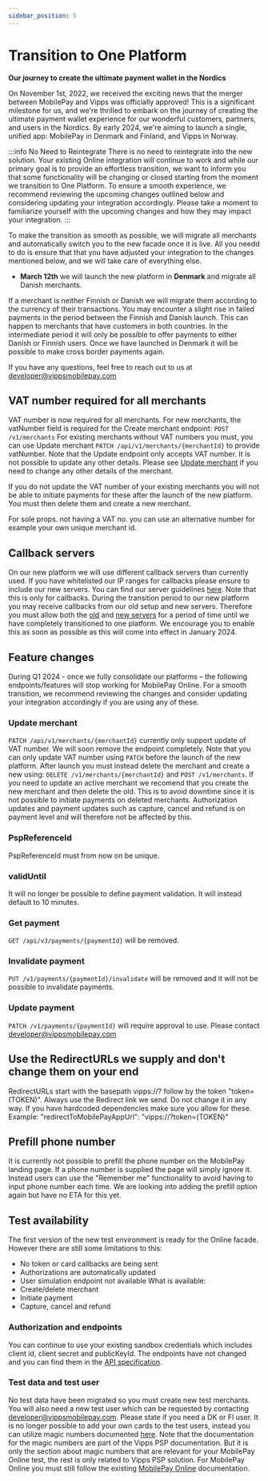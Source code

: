 ```yaml
---
sidebar_position: 5
---
```


# Transition to One Platform

**Our journey to create the ultimate payment wallet in the Nordics**

On November 1st, 2022, we received the exciting news that the merger between MobilePay and Vipps was officially approved! This is a significant milestone for us, and we're thrilled to embark on the journey of creating the ultimate payment wallet experience for our wonderful customers, partners, and users in the Nordics. By early 2024, we're aiming to launch a single, unified app: MobilePay in Denmark and Finland, and Vipps in Norway.

:::info No Need to Reintegrate
There is no need to reintegrate into the new solution. Your existing Online integration will continue to work and while our primary goal is to provide an effortless transition, we want to inform you that some functionality will be changing or closed starting from the moment we transition to One Platform. To ensure a smooth experience, we recommend reviewing the upcoming changes outlined below and considering updating your integration accordingly. 
Please take a moment to familiarize yourself with the upcoming changes and how they may impact your integration.
:::

To make the transition as smooth as possible, we will migrate all merchants and automatically switch you to the new facade once it is live. All you needd to do is ensure that that you have adjusted your integration to the changes mentioned below, and we will take care of everything else. 
- **March 12th** we will launch the new platform in **Denmark** and migrate all Danish merchants.
  
If a merchant is neither Finnish or Danish we will migrate them according to the currency of their transactions. You may encounter a slight rise in failed payments in the period between the Finnish and Danish launch. This can happen to merchants that have customers in both countries. In the intermediate period it will only be possible to offer payments to either Danish or Finnish users. Once we have launched in Denmark it will be possible to make cross border payments again. 

If you have any questions, feel free to reach out to us at developer@vippsmobilepay.com 

## VAT number required for all merchants

VAT number is now required for all merchants. For new merchants, the vatNumber field is required for the Create merchant endpoint: `POST /v1/merchants`
For existing merchants without VAT numbers you must, you can use Update merchant `PATCH /api/v1/merchants/{merchantId}` to provide vatNumber. Note that the Update endpoint only accepts VAT number. It is not possible to update any other details. Please see [Update merchant](#update-merchant) if you need to change any other details of the merchant.

If you do not update the VAT number of your existing merchants you will not be able to initiate payments for these after the launch of the new platform. You must then delete them and create a new merchant. 

For sole props. not having a VAT no. you can use an alternative number for example your own unique merchant id.

## Callback servers
On our new platform we will use different callback servers than currently used. If you have whitelisted our IP ranges for callbacks please ensure to include our new servers. You can find our server guidelines [here](https://developer.vippsmobilepay.com/docs/developer-resources/servers/). Note that this is only for callbacks. During the transition period to our new platform you may receive callbacks from our old setup and new servers. Therefore you must allow both the [old](/docs/support/faq) and [new servers](https://developer.vippsmobilepay.com/docs/developer-resources/servers/) for a period of time until we have completely transitioned to one platform. We encourage you to enable this as soon as possible as this will come into effect in January 2024.

## Feature changes
During Q1 2024 - once we fully consolidate our platforms – the following endpoints/features will stop working for MobilePay Online.
For a smooth transition, we recommend reviewing the changes and consider updating your integration accordingly if you are using any of these.

### Update merchant 
`PATCH /api/v1/merchants/{merchantId}` currently only support update of VAT number. We will soon remove the endpoint completely. Note that you can only update VAT number using `PATCH` before the launch of the new platform. After launch you must instead delete the merchant and create a new using: `DELETE /v1/merchants/{merchantId}` and `POST /v1/merchants`.
If you need to update an active merchant we recomend that you create the new merchant and then delete the old. This is to avoid downtime since it is not possible to initiate payments on deleted merchants. Authorization updates and payment updates such as capture, cancel and refund is on payment level and will therefore not be affected by this. 

### PspReferenceId
PspReferenceId must from now on be unique.

### validUntil 
It will no longer be possible to define payment validation. It will instead default to 10 minutes. 

### Get payment
`GET /api/v3/payments/{paymentId}` will be removed. 

### Invalidate payment
`PUT /v1/payments/{paymentId}/invalidate` will be removed and it will not be possible to invalidate payments. 

### Update payment
`PATCH /v1/payments/{paymentId}` will require approval to use. Please contact developer@vippsmobilepay.com

## Use the RedirectURLs we supply and don't change them on your end
RedirectURLs start with the basepath vipps://? follow by the token "token=(TOKEN)". Always use the Redirect link we send. Do not change it in any way.
If you have hardcoded dependencies make sure you allow for these.
Example:
 "redirectToMobilePayAppUrl": "vipps://?token=(TOKEN)"

## Prefill phone number
It is currently not possible to prefill the phone number on the MobilePay landing page. If a phone number is supplied the page will simply ignore it. Instead users can use the "Remember me" functionality to avoid having to input phone number each time. We are looking into adding the prefill option again but have no ETA for this yet. 

## Test availability
The first version of the new test environment is ready for the Online facade. However there are still some limitations to this:
* No token or card callbacks are being sent
* Authorizations are automatically updated
* User simulation endpoint not available
What is available:
* Create/delete merchant
* Initiate payment
* Capture, cancel and refund

### Authorization and endpoints
You can continue to use your existing sandbox credentials which includes client id, client secret and publicKeyId. The endpoints have not changed and you can find them in the [API specification](/api/online). 

### Test data and test user
No test data have been migrated so you must create new test merchants. You will also need a new test user which can be requested by contacting developer@vippsmobilepay.com. Please state if you need a DK or FI user. It is no longer possible to add your own cards to the test users, instead you can utilize magic numbers documented [here]([/docs/APIs/psp-api/vipps-psp-api/#magic-numbers-for-emvco-tokens](https://developer.vippsmobilepay.com/docs/APIs/psp-api/vipps-psp-api/#magic-numbers-for-emvco-tokens)). Note that the documentation for the magic numbers are part of the Vipps PSP documentation. But it is only the section about magic numbers that are relevant for your MobilePay Online test, the rest is only related to Vipps PSP solution. For MobilePay Online you must still follow the existing [MobilePay Online](/docs/online) documentation.  
